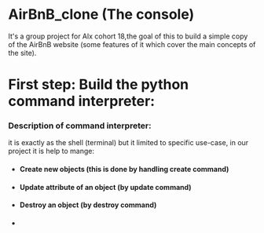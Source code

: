 # AirBnB_clone (The console)
It's a group project for Alx cohort 18,the goal of this to build a simple copy of the AirBnB website (some features of it which cover the main concepts of the site).

# **First step**: Build the python command interpreter:
### Description of command interpreter:
it is exactly as the shell (terminal) but it limited to specific use-case, in our project it is help to mange:

- #### Create new objects (this is done by handling create command)
- #### Update attribute of an object (by update command)
- #### Destroy an object (by destroy command)
- #### 
